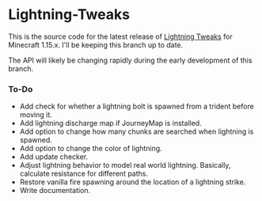 # Lightning-Tweaks

This is the source code for the latest release of <a href="https://minecraft.curseforge.com/projects/lightning-tweaks">Lightning Tweaks</a> for Minecraft 1.15.x. I'll be keeping this branch up to date.

The API will likely be changing rapidly during the early development of this branch.

<h3>To-Do</h3>
<ul>
	<li>Add check for whether a lightning bolt is spawned from a trident before moving it.</li>
	<li>Add lightning discharge map if JourneyMap is installed.</li>
	<li>Add option to change how many chunks are searched when lightning is spawned.</li>
	<li>Add option to change the color of lightning.</li>
	<li>Add update checker.</li>
	<li>Adjust lightning behavior to model real world lightning. Basically, calculate resistance for different paths.</li>
	<li>Restore vanilla fire spawning around the location of a lightning strike.</li>
	<li>Write documentation.</li>
</ul>
